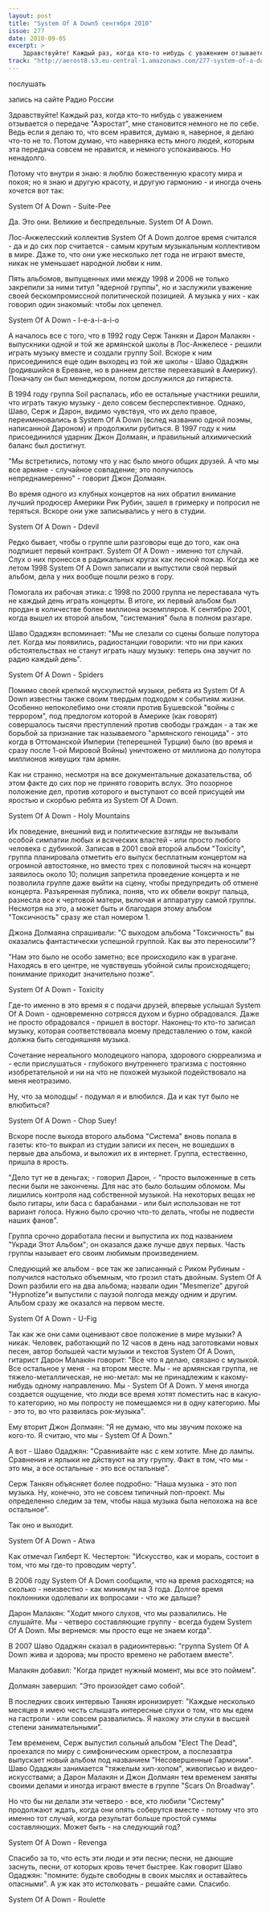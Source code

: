 ```yaml
---
layout: post
title: "System Of A Down5 сентября 2010"
issue: 277
date: 2010-09-05
excerpt: >
    Здравствуйте! Каждый раз, когда кто-то нибудь с уважением отзывается о передаче "Аэростат", мне становится немного не по себе. Ведь если я делаю то, что всем нравится, думаю я, наверное, я делаю что-то не то. Потом думаю, что наверняка есть много людей, которым эта передача совсем не нравится, и немного успокаиваюсь. Но ненадолго.
track: "http://aerost8.s3.eu-central-1.amazonaws.com/277-system-of-a-down.mp3"
---
```


послушать

запись на сайте Радио России

Здравствуйте! Каждый раз, когда кто-то нибудь с уважением отзывается о передаче "Аэростат", мне становится немного не по себе. Ведь если я делаю то, что всем нравится, думаю я, наверное, я делаю что-то не то. Потом думаю, что наверняка есть много людей, которым эта передача совсем не нравится, и немного успокаиваюсь. Но ненадолго.

Потому что внутри я знаю: я люблю божественную красоту мира и покоя; но я знаю и другую красоту, и другую гармонию - и иногда очень хочется вот так:

System Of A Down - Suite-Pee

Да. Это они. Великие и беспредельные. System Of A Down.

Лос-Анжелесский коллектив System Of A Down долгое время считался - да и до сих пор считается - самым крутым музыкальным коллективом в мире. Даже то, что они уже несколько лет года не играют вместе, никак не уменьшает народной любви к ним.

Пять альбомов, выпущенных ими между 1998 и 2006 не только закрепили за ними титул "ядерной группы", но и заслужили уважение своей бескомпромиссной политической позицией. А музыка у них - как говориn один знакомый: чтобы лох цепенел.

System Of A Down - I-e-a-i-a-i-o

А началось все с того, что в 1992 году Серж Танкян и Дарон Малакян - выпускники одной и той же армянской школы в Лос-Анжелесе - решили играть музыку вместе и создали группу Soil. Вскоре к ним присоединился еще один выходец из той же школы - Шаво Одаджян (родившийся в Ереване, но в раннем детстве переехавший в Америку). Поначалу он был менеджером, потом дослужился до гитариста.

В 1994 году группа Soil распалась, ибо ее остальные участники решили, что играть такую музыку - дело совсем бесперспективное. Однако, Шаво, Серж и Дарон, видимо чувствуя, что их дело правое, переименовались в System Of A Down (вслед названию одной поэмы, написанной Дароном) и продолжили рубиться. В 1997 году к ним присоединился ударник Джон Долмаян, и правильный алхимический баланс был достигнут.

"Мы встретились, потому что у нас было много общих друзей. А что мы все армяне - случайное совпадение; это получилось непреднамеренно" - говорит Джон Долмаян.

Во время одного из клубных концертов на них обратил внимание лучший продюсер Америки Рик Рубин, зашел в гримерку и попросил не теряться. Вскоре они уже записывались у него в студии.

System Of A Down - Ddevil

Редко бывает, чтобы о группе шли разговоры еще до того, как она подпишет первый контракт. System Of A Down - именно тот случай. Слух о них пронесся в радикальных кругах как лесной пожар. Когда же летом 1998 System Of A Down записали и выпустили свой первый альбом, дела у них вообще пошли резко в гору.

Помогала их рабочая этика: с 1998 по 2000 группа не переставала чуть не каждый день играть концерты. В итоге, их первый альбом был продан в количестве более миллиона экземпляров. К сентябрю 2001, когда вышел их второй альбом, "системания" была в полном разгаре.

Шаво Одаджян вспоминает: "Мы не слезали со сцены больше полутора лет. Когда мы появились, радиостанции говорили: что ни при каких обстоятельствах не станут играть нашу музыку: теперь она звучит по радио каждый день".

System Of A Down - Spiders

Помимо своей крепкой мускулистой музыки, ребята из System Of A Down известны также своим твердым подходом к событиям жизни. Особенно непоколебимо они стояли против Бушевской "войны с террором", под предлогом которой в Америке (как говорят) совершалось тысячи преступлений против свободы граждан - а так же борьбой за признание так называемого "армянского геноцида" - это когда в Оттоманской Империи (теперешней Турции) было (во время и сразу после 1-ой Мировой Войны) уничтожено от миллиона до полутора миллионов живущих там армян.

Как ни странно, несмотря на все документальные доказательства, об этом факте до сих пор не принято говорить вслух. Это позорное положение дел, против которого и выступают со всей присущей им яростью и скорбью ребята из System Of A Down.

System Of A Down - Holy Mountains

Их поведение, внешний вид и политические взгляды не вызывали особой симпатии любых и всяческих властей - или просто любого человека с дубинкой. Записав в 2001 свой второй альбом "Toxicity", группа планировала отметить его выпуск бесплатным концертом на огромной автостоянке, но вместо трех с половиной тысяч на концерт заявилось около 10; полиция запретила проведение концерта и не позволила группе даже выйти на сцену, чтобы предупредить об отмене концерта. Разъяренная публика, поняв, что их обвели вокруг пальца, разнесла все к чертовой матери, включая и аппаратуру самой группы. Несмотря на это, а может быть и благодаря этому альбом "Токсичность" сразу же стал номером 1.

Джона Долмаяна спрашивали: "С выходом альбома "Токсичность" вы оказались фантастически успешной группой. Как вы это переносили"?

"Нам это было не особо заметно; все происходило как в урагане. Находясь в его центре, не чувствуешь убойной силы происходящего; понимание приходит значительно позже".

System Of A Down - Toxicity

Где-то именно в это время я с подачи друзей, впервые услышал System Of A Down - одновременно сотрясся духом и бурно обрадовался. Даже не просто обрадовался - пришел в восторг. Наконец-то кто-то записал музыку, которая соответствовала моему представлению о том, какой должна быть сегодняшняя музыка.

Сочетание нереального молодецкого напора, здорового сюрреализма и - если прислушаться - глубокого внутреннего трагизма с постоянно изобретательной и ни на что не похожей музыкой подействовало на меня неотразимо.

Ну, что за молодцы! - подумал я и влюбился. Да и как тут было не влюбиться?

System Of A Down - Chop Suey!

Вскоре после выхода второго альбома "Система" вновь попала в газеты: кто-то выкрал из студии записи их песен, не вошедших в первые два альбома, и выложил их в интернет. Группа, естественно, пришла в ярость.

"Дело тут не в деньгах; - говорил Дарон, - "просто выложенные в сеть песни были не закончены. Для нас это было большим обломом. Мы лишились контроля над собственной музыкой. На некоторых вещах не было гитары, или баса с барабанами - или был использован не тот вариант голоса. Нужно было срочно что-то делать, чтобы не подвести наших фанов".

Группа срочно доработала песни и выпустила их под названием "Укради Этот Альбом"; он оказался даже лучше двух первых. Часть группы называет его своим любимым произведением.

Следующий же альбом - все так же записанный с Риком Рубиным - получился настолько объемным, что грозил стать двойным. System Of A Down разбили его на два альбома; назвали один "Mesmerize" другой "Hypnotize"и выпустили с паузой полгода между одним и другим. Альбом сразу же оказался на первом месте.

System Of A Down - U-Fig

Так как же они сами оценивают свое положение в мире музыки? А никак. Человек, работающий по 12 часов в день над заготовками новых песен, автор большей части музыки и текстов System Of A Down, гитарист Дарон Малакян говорит: "Все что я делаю, связано с музыкой. Все остальное у меня - на втором месте. Мы - не армянская группа, не тяжело-металлическая, не ню-метал: мы не принадлежим к какому-нибудь одному направлению. Мы - System Of A Down. У меня иногда создается ощущение, что люди все время хотят поместить нас в какую-то категорию, но мы попросту не помещаемся ни в одну категорию. Мы - это то, во что развилась рок-музыка".

Ему вторит Джон Долмаян: "Я не думаю, что мы звучим похоже на кого-то. Я считаю, что мы - System Of A Down."

А вот - Шаво Одаджян: "Сравнивайте нас с кем хотите. Мне до лампы. Сравнения и ярлыки не дйствуют на эту группу. Факт в том, что мы - это мы, а все остальные - это все остальные".

Серж Танкян объясняет более подробно: "Наша музыка - это поп музыка. Ну, конечно, это не совсем типичный поп-проект. Мы определенно следим за тем, чтобы наша музыка была непохожа на все остальное".

Так оно и выходит.

System Of A Down - Atwa

Как отмечал Гилберт К. Честертон: "Искусство, как и мораль, состоит в том, что мы где-то проводим черту".

В 2006 году System Of A Down сообщили, что на время расходятся; на сколько - неизвестно - как минимум на 3 года. Долгое время поклонники одолевали их вопросами - что же дальше?

Дарон Малакян: "Ходит много слухов, что мы развалились. Не слушайте. Мы - четверо составляющие группу - всегда будем System Of A Down. Мы вернемся: мы просто еще не знаем когда".

В 2007 Шаво Одаджян сказал в радиоинтервью: "группа System Of A Down жива и здорова; мы просто времено не работаем вместе".

Малакян добавил: "Когда придет нужный момент, мы все это поймем".

Долмаян завершил: "Это произойдет само собой".

В последних своих интервью Танкян иронизирует: "Каждые несколько месяцев я имею честь слышать интересные слухи о том, что мы едем на гастроли - или совсем развалились. Я нахожу эти слухи в высшей степени занимательными".

Тем временем, Серж выпустил сольный альбом "Elect The Dead", проехался по миру с симфоническим оркестром, а послезавтра выпускает новый альбом под названием "Несовершенные Гармонии". Шаво Одаджян занимается "тяжелым хип-хопом", живописью и видео-искусствами; а Дарон Малакян и Джон Долмаян тем временем заняты своими делами и иногда играют вместе в группе "Scars On Broadway".

Но что бы ни делали эти четверо - все, кто любили "Систему" продолжают ждать, когда они опять соберутся вместе - потому что это именно тот случай, когда результат больше простой суммы составляющих. Может быть - на следующий год?

System Of A Down - Revenga

Спасибо за то, что есть эти люди и эти песни; песни, не дающие заснуть, песни, от которых кровь течет быстрее. Как говорит Шаво Одаджян: "помните: будьте свободны в своих мыслях и оставайтесь опасными". А уж как это истолковать - решайте сами. Спасибо.

System Of A Down - Roulette
